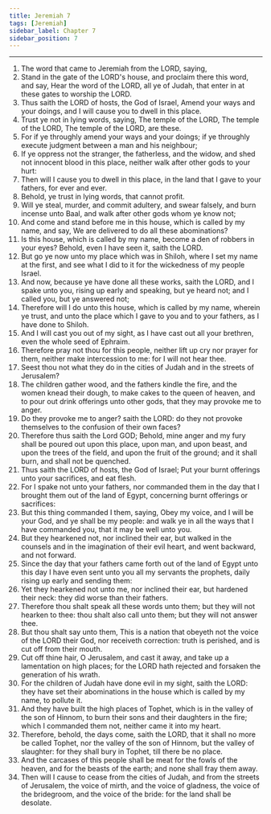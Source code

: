 ```yaml
---
title: Jeremiah 7
tags: [Jeremiah]
sidebar_label: Chapter 7
sidebar_position: 7
---
```


---
1. The word that came to Jeremiah from the LORD, saying,
2. Stand in the gate of the LORD's house, and proclaim there this word, and say, Hear the word of the LORD, all ye of Judah, that enter in at these gates to worship the LORD.
3. Thus saith the LORD of hosts, the God of Israel, Amend your ways and your doings, and I will cause you to dwell in this place.
4. Trust ye not in lying words, saying, The temple of the LORD, The temple of the LORD, The temple of the LORD, are these.
5. For if ye throughly amend your ways and your doings; if ye throughly execute judgment between a man and his neighbour;
6. If ye oppress not the stranger, the fatherless, and the widow, and shed not innocent blood in this place, neither walk after other gods to your hurt:
7. Then will I cause you to dwell in this place, in the land that I gave to your fathers, for ever and ever.
8. Behold, ye trust in lying words, that cannot profit.
9. Will ye steal, murder, and commit adultery, and swear falsely, and burn incense unto Baal, and walk after other gods whom ye know not;
10. And come and stand before me in this house, which is called by my name, and say, We are delivered to do all these abominations?
11. Is this house, which is called by my name, become a den of robbers in your eyes? Behold, even I have seen it, saith the LORD.
12. But go ye now unto my place which was in Shiloh, where I set my name at the first, and see what I did to it for the wickedness of my people Israel.
13. And now, because ye have done all these works, saith the LORD, and I spake unto you, rising up early and speaking, but ye heard not; and I called you, but ye answered not;
14. Therefore will I do unto this house, which is called by my name, wherein ye trust, and unto the place which I gave to you and to your fathers, as I have done to Shiloh.
15. And I will cast you out of my sight, as I have cast out all your brethren, even the whole seed of Ephraim.
16. Therefore pray not thou for this people, neither lift up cry nor prayer for them, neither make intercession to me: for I will not hear thee.
17. Seest thou not what they do in the cities of Judah and in the streets of Jerusalem?
18. The children gather wood, and the fathers kindle the fire, and the women knead their dough, to make cakes to the queen of heaven, and to pour out drink offerings unto other gods, that they may provoke me to anger.
19. Do they provoke me to anger? saith the LORD: do they not provoke themselves to the confusion of their own faces?
20. Therefore thus saith the Lord GOD; Behold, mine anger and my fury shall be poured out upon this place, upon man, and upon beast, and upon the trees of the field, and upon the fruit of the ground; and it shall burn, and shall not be quenched.
21. Thus saith the LORD of hosts, the God of Israel; Put your burnt offerings unto your sacrifices, and eat flesh.
22. For I spake not unto your fathers, nor commanded them in the day that I brought them out of the land of Egypt, concerning burnt offerings or sacrifices:
23. But this thing commanded I them, saying, Obey my voice, and I will be your God, and ye shall be my people: and walk ye in all the ways that I have commanded you, that it may be well unto you.
24. But they hearkened not, nor inclined their ear, but walked in the counsels and in the imagination of their evil heart, and went backward, and not forward.
25. Since the day that your fathers came forth out of the land of Egypt unto this day I have even sent unto you all my servants the prophets, daily rising up early and sending them:
26. Yet they hearkened not unto me, nor inclined their ear, but hardened their neck: they did worse than their fathers.
27. Therefore thou shalt speak all these words unto them; but they will not hearken to thee: thou shalt also call unto them; but they will not answer thee.
28. But thou shalt say unto them, This is a nation that obeyeth not the voice of the LORD their God, nor receiveth correction: truth is perished, and is cut off from their mouth.
29. Cut off thine hair, O Jerusalem, and cast it away, and take up a lamentation on high places; for the LORD hath rejected and forsaken the generation of his wrath.
30. For the children of Judah have done evil in my sight, saith the LORD: they have set their abominations in the house which is called by my name, to pollute it.
31. And they have built the high places of Tophet, which is in the valley of the son of Hinnom, to burn their sons and their daughters in the fire; which I commanded them not, neither came it into my heart.
32. Therefore, behold, the days come, saith the LORD, that it shall no more be called Tophet, nor the valley of the son of Hinnom, but the valley of slaughter: for they shall bury in Tophet, till there be no place.
33. And the carcases of this people shall be meat for the fowls of the heaven, and for the beasts of the earth; and none shall fray them away.
34. Then will I cause to cease from the cities of Judah, and from the streets of Jerusalem, the voice of mirth, and the voice of gladness, the voice of the bridegroom, and the voice of the bride: for the land shall be desolate.